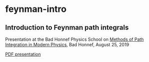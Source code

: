 # feynman-intro
## Introduction to Feynman path integrals

Presentation at the Bad Honnef Physics School on [Methods of Path Integration in Modern Physics](https://www.dpg-physik.de/veranstaltungen/2019/bad-honnef-physics-school-methods-of-path-integration-in-modern-physics), Bad Honnef, August 25, 2019

[PDF presentation](https://github.com/gertingold/feynman-intro/blob/master/presentation/feynman-intro.pdf)

